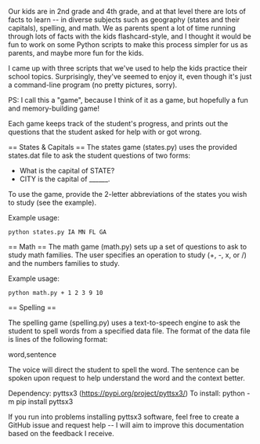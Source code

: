 Our kids are in 2nd grade and 4th grade, and at that level there are lots of facts to learn -- in diverse subjects such as geography (states and their capitals), spelling, and math.  We as parents spent a lot of time running through lots of facts with the kids flashcard-style, and I thought it would be fun to work on some Python scripts to make this process simpler for us as parents, and maybe more fun for the kids.

I came up with three scripts that we've used to help the kids practice their school topics.  Surprisingly, they've seemed to enjoy it, even though it's just a command-line program (no pretty pictures, sorry).

PS: I call this a "game", because I think of it as a game, but hopefully a fun and memory-building game!

Each game keeps track of the student's progress, and prints out the questions that the student asked for help with or got wrong.

== States & Capitals ==
The states game (states.py) uses the provided states.dat file to ask the student questions of two forms:

* What is the capital of STATE?
* CITY is the capital of ______.

To use the game, provide the 2-letter abbreviations of the states you wish to study (see the example).

Example usage:

    python states.py IA MN FL GA

== Math ==
The math game (math.py) sets up a set of questions to ask to study math families.  The user specifies an operation to study (+, -, x, or /) and the numbers families to study.

Example usage:

    python math.py + 1 2 3 9 10

== Spelling ==

The spelling game (spelling.py) uses a text-to-speech engine to ask the student to spell words from a specified data file.  The format of the data file is lines of the following format:

 word,sentence

The voice will direct the student to spell the word.  The sentence can be spoken upon request to help understand the word and the context better.

Dependency: pyttsx3 (https://pypi.org/project/pyttsx3/)
    To install: python -m pip install pyttsx3

If you run into problems installing pyttsx3 software, feel free to create a GitHub issue and request help -- I will aim to improve this documentation based on the feedback I receive.

